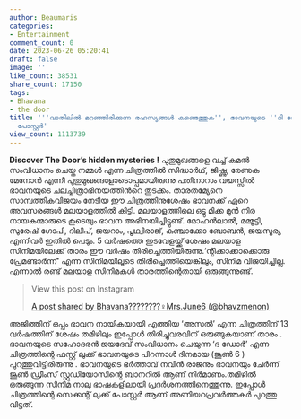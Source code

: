 ```yaml
---
author: Beaumaris
categories:
- Entertainment
comment_count: 0
date: 2023-06-26 05:20:41
draft: false
image: ''
like_count: 38531
share_count: 17150
tags:
- Bhavana
- the door
title: '''വാതിലിൽ മറഞ്ഞിരിക്കുന്ന രഹസ്യങ്ങൾ കണ്ടെത്തുക'', ഭാവനയുടെ ''ദി ഡോർ '' പുതിയ
  പോസ്റ്റർ'
view_count: 1113739
---
```


**Discover The Door’s hidden mysteries !** പുതുമുഖങ്ങളെ വച്ച് കമൽ സം‌വിധാനം ചെയ്ത നമ്മൾ എന്ന ചിത്രത്തിൽ സിദ്ധാർഥ്, ജിഷ്ണു, രേണുക മേനോൻ എന്നീ പുതുമുഖങ്ങളോടൊപ്പമായിരുന്നു പതിനാറാം വയസ്സിൽ ഭാവനയുടെ ചലച്ചിത്രാഭിനയത്തിൻറെ തുടക്കം. താരതമ്യേനെ സാമ്പത്തികവിജയം നേടിയ ഈ ചിത്രത്തിനുശേഷം ഭാവനക്ക് ഏറെ അവസരങ്ങൾ മലയാളത്തിൽ കിട്ടി. മലയാളത്തിലെ ഒട്ടു മിക്ക മുൻ നിര നായകന്മാരുടെ കൂടെയും ഭാവന അഭിനയിച്ചിട്ടുണ്ട്. മോഹൻലാൽ, മമ്മൂട്ടി, സുരേഷ് ഗോപി, ദിലീപ്, ജയറാം, പൃഥ്വിരാജ്, കുഞ്ചാക്കോ ബോബൻ, ജയസൂര്യ എന്നിവർ ഇതിൽ പെടും. 5 വര്‍ഷത്തെ ഇടവേളയ്ക്ക് ശേഷം മലയാള സിനിമയിലേക്ക് താരം ഈ വര്‍ഷം തിരിച്ചെത്തിയിരുന്നു.‘ന്റിക്കാക്കാക്കൊരു പ്രേമണ്ടാര്‍ന്ന്’ എന്ന സിനിമയിലൂടെ തിരിച്ചെത്തിയെങ്കിലും, സിനിമ വിജയിച്ചില്ല. എന്നാല്‍ രണ്ട് മലയാള സിനിമകള്‍ താരത്തിന്റെതായി ഒരുങ്ങുന്നുണ്ട്. 

> View this post on Instagram
> 
> [A post shared by Bhavana????????‍♀️Mrs.June6 (@bhavzmenon)](https://www.instagram.com/p/Ct5tK72v6vS/?utm_source=ig_embed&utm_campaign=loading)

അജിത്തിന് ഒപ്പം ഭാവന നായികയായി എത്തിയ ‘അസല്‍’ എന്ന ചിത്രത്തിന് 13 വര്‍ഷത്തിന് ശേഷം തമിഴിലും ഇപ്പോൾ തിരിച്ചുവരവിന് ഒരുങ്ങുകയാണ് താരം . ഭാവനയുടെ സഹോദരൻ ജയദേവ് സംവിധാനം ചെയുന്ന ‘ദ ഡോർ’ എന്ന ചിത്രത്തിന്റെ ഫസ്റ്റ് ലുക്ക് ഭാവനയുടെ പിറന്നാൾ ദിനമായ (ജൂൺ 6 ) പുറത്തുവിട്ടിരിരുന്നു . ഭാവനയുടെ ഭര്‍ത്താവ് നവീന്‍ രാജനും ഭാവനയും ചേർന്ന് ജൂണ്‍ ഡ്രീംസ് സ്റ്റുഡിയോസിന്റെ ബാനറില്‍ ആണ് നിര്‍മാണം.തമിഴില്‍ ഒരുങ്ങുന്ന സിനിമ നാലു ഭാഷകളിലായി പ്രദർശനത്തിനെത്തുന്നു. ഇപ്പോൾ ചിത്രത്തിന്റെ സെക്കന്റ് ലുക്ക് പോസ്റ്റർ ആണ് അണിയറപ്രവർത്തകർ പുറത്തു വിട്ടത്.
